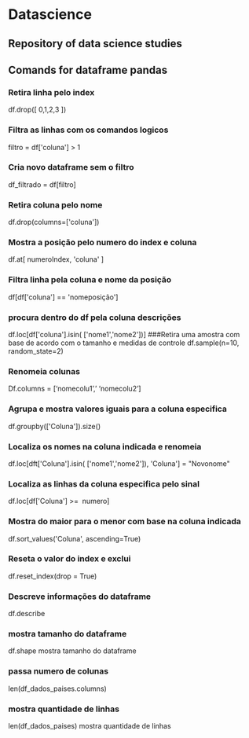 # Datascience
Repository of data science studies
---
## Comands for dataframe pandas

### Retira linha pelo index
df.drop([ 0,1,2,3 ])
### Filtra as linhas com os comandos logicos
filtro  = df['coluna'] > 1
### Cria novo dataframe sem o filtro
df_filtrado = df[filtro]
### Retira coluna pelo nome
df.drop(columns=['coluna'])
### Mostra a posição pelo numero do index e coluna
df.at[ numeroIndex, 'coluna' ]
	
### Filtra linha pela coluna e nome da posição
df[df['coluna'] == 'nomeposição']
### procura dentro do df pela coluna descrições
df.loc[df['coluna'].isin( ['nome1','nome2'])]
###Retira uma amostra com base de acordo com o tamanho e medidas de controle
df.sample(n=10, random_state=2)
### Renomeia colunas
Df.columns = [‘nomecolu1’,’ ‘nomecolu2’]
### Agrupa e mostra valores iguais para a coluna especifica
df.groupby(['Coluna']).size()
### Localiza os nomes na coluna indicada e renomeia
df.loc[dft['Coluna'].isin( ['nome1','nome2']), 'Coluna'] = "Novonome"
### Localiza as linhas da coluna especifica pelo sinal
df.loc[df['Coluna'] >=  numero] 
	
### Mostra do maior para o menor com base na coluna indicada
df.sort_values('Coluna', ascending=True)
### Reseta o valor do index e exclui
df.reset_index(drop = True)
### Descreve informações do dataframe
df.describe	
### mostra tamanho do dataframe
df.shape	mostra tamanho do dataframe
### passa numero de colunas
len(df_dados_paises.columns)
### mostra quantidade de linhas
len(df_dados_paises)	mostra quantidade de linhas

